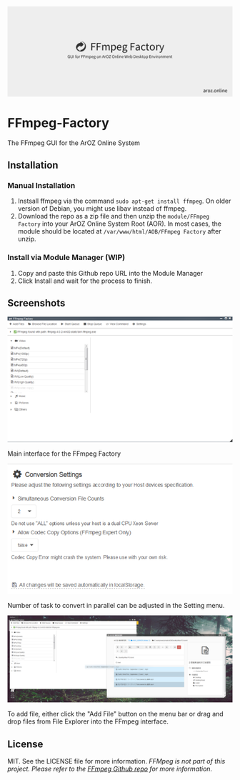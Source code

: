 ![](image/0.jpg)
# FFmpeg-Factory
The FFmpeg GUI for the ArOZ Online System

## Installation
### Manual Installation
1. Instsall ffmpeg via the command ```sudo apt-get install ffmpeg```. On older version of Debian, you might use libav instead of ffmpeg.
2. Download the repo as a zip file and then unzip the ```module/FFmpeg Factory``` into your ArOZ Online System Root (AOR).
In most cases, the module should be located at ```/var/www/html/AOB/FFmpeg Factory``` after unzip.

### Install via Module Manager (WIP)
1. Copy and paste this Github repo URL into the Module Manager
2. Click Install and wait for the process to finish.

## Screenshots
![](image/1.png)

Main interface for the FFmpeg Factory

![](image/2.png)

Number of task to convert in parallel can be adjusted in the Setting menu.

![](image/3.png)

To add file, either click the "Add File" button on the menu bar or drag and drop files from File Explorer into the FFmpeg interface.

## License
MIT. See the LICENSE file for more information.
*FFMpeg is not part of this project. Please refer to the [FFmpeg Github repo](https://github.com/FFmpeg/FFmpeg) for more information.*
